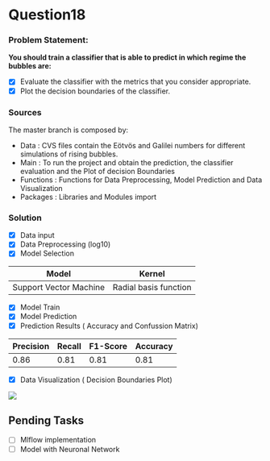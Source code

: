 # Question18

 ### **Problem Statement**:
 **You should train a classifier that is able to predict in which regime the bubbles are:**
- [x] Evaluate the classifier with the metrics that you consider appropriate.
- [x] Plot the decision boundaries of the classifier.

 ### **Sources**
 The master branch is composed by:
* Data : CVS files contain the Eötvös and Galilei numbers for different simulations of rising bubbles.
* Main : To run the project and obtain the prediction, the classifier evaluation and the Plot of decision Boundaries
* Functions : Functions for Data Preprocessing, Model Prediction and Data Visualization
* Packages : Libraries and Modules import

 ### **Solution**
- [x] Data input
- [x] Data Preprocessing (log10)
- [x] Model Selection

Model | Kernel | 
------|--------|
Support Vector Machine | Radial basis function 

- [x] Model Train
- [x] Model Prediction
- [x] Prediction Results ( Accuracy and Confussion Matrix)

Precision | Recall |  F1-Score| Accuracy
------|--------|----------|---------
0.86 | 0.81 | 0.81 |0.81
 
- [x] Data Visualization ( Decision Boundaries Plot)

<img src ="https://github.com/Margo3s/Question18/Plot.png">

## **Pending Tasks**

- [ ] Mlflow implementation
- [ ] Model with Neuronal Network
